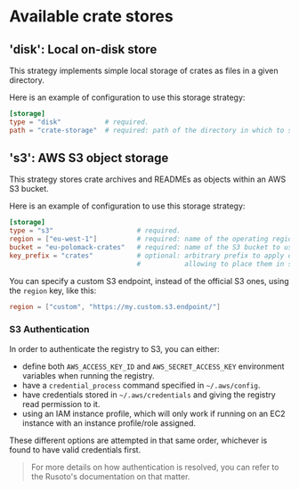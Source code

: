 Available crate stores
======================

'disk': Local on-disk store
---------------------------

This strategy implements simple local storage of crates as files in a given directory.

Here is an example of configuration to use this storage strategy:

```toml
[storage]
type = "disk"           # required.
path = "crate-storage"  # required: path of the directory in which to store the crates.
```

's3': AWS S3 object storage
---------------------------

This strategy stores crate archives and READMEs as objects within an AWS S3 bucket.

Here is an example of configuration to use this storage strategy:

```toml
[storage]
type = "s3"                     # required.
region = ["eu-west-1"]          # required: name of the operating region of the S3 bucket.
bucket = "eu-polomack-crates"   # required: name of the S3 bucket to use.
key_prefix = "crates"           # optional: arbitrary prefix to apply on the objects' keys
                                #           allowing to place them in subdirectories.
```

You can specify a custom S3 endpoint, instead of the official S3 ones, using the `region` key, like this:

```toml
region = ["custom", "https://my.custom.s3.endpoint/"]
```

### S3 Authentication

In order to authenticate the registry to S3, you can either:

- define both `AWS_ACCESS_KEY_ID` and `AWS_SECRET_ACCESS_KEY` environment variables when running the registry.
- have a `credential_process` command specified in `~/.aws/config`.
- have credentials stored in `~/.aws/credentials` and giving the registry read permission to it.
- using an IAM instance profile, which will only work if running on an EC2 instance with an instance profile/role assigned.

These different options are attempted in that same order, whichever is found to have valid credentials first.

> For more details on how authentication is resolved, you can refer to the Rusoto's documentation on that matter.
